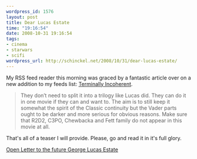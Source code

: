 ```yaml
--- 
wordpress_id: 1576
layout: post
title: Dear Lucas Estate
time: "19:16:54"
date: 2008-10-31 19:16:54
tags: 
- cinema
- starwars
- scifi
wordpress_url: http://schinckel.net/2008/10/31/dear-lucas-estate/
---
```

My RSS feed reader this morning was graced by a fantastic article over on a new addition to my feeds list: [Terminally Incoherent][1].

> They don’t need to split it into a trilogy like Lucas did. They can do it in one movie if they can and want to. The aim is to still keep it somewhat the spirit of the Classic continuity but the Vader parts ought to be darker and more serious for obvious reasons. Make sure that R2D2, C3PO, Chewbacka and Fett family do not appear in this movie at all.

That's all of a teaser I will provide. Please, go and read it in it's full glory.[][2]

[Open Letter to the future George Lucas Estate][2]

   [1]: http://www.terminally-incoherent.com/blog/
   [2]: http://www.terminally-incoherent.com/blog/2008/10/30/open-letter-to-the-future-george-lucas-estate/

